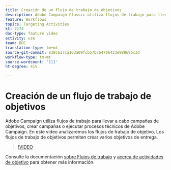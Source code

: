 ```yaml
---
title: Creación de un flujo de trabajo de objetivos
description: Adobe Campaign Classic utiliza flujos de trabajo para llevar a cabo campañas de objetivos, crear campañas o ejecutar procesos técnicos de Adobe Campaign. En este vídeo analizaremos los flujos de trabajo de objetivo. Los flujos de trabajo de objetivos permiten crear varios objetivos de entrega.
feature: Workflows
topics: Targeting Activities
kt: 2174
doc-type: feature video
activity: use
team: DOC
translation-type: tm+mt
source-git-commit: 838c617ca163a09fcb57b7b4706433e98869bc3d
workflow-type: tm+mt
source-wordcount: '111'
ht-degree: 41%

---
```



# Creación de un flujo de trabajo de objetivos

Adobe Campaign utiliza flujos de trabajo para llevar a cabo campañas de objetivos, crear campañas o ejecutar procesos técnicos de Adobe Campaign. En este vídeo analizaremos los flujos de trabajo de objetivo. Los flujos de trabajo de objetivos permiten crear varios objetivos de entrega.

>[!VIDEO](https://video.tv.adobe.com/v/25605?quality=12)

Consulte la documentación [sobre Flujos de trabajo](https://docs.adobe.com/content/help/es-ES/campaign-classic/using/automating-with-workflows/introduction/about-workflows.html)
y [acerca de actividades de objetivo](https://docs.adobe.com/content/help/es-ES/campaign-classic/using/automating-with-workflows/targeting-activities/about-targeting-activities.html) para obtener más información.
